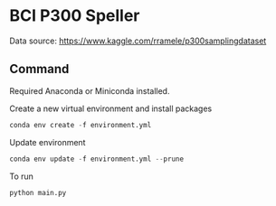 # BCI P300 Speller

Data source: <https://www.kaggle.com/rramele/p300samplingdataset>

## Command

Required Anaconda or Miniconda installed.

Create a new virtual environment and install packages

```python
conda env create -f environment.yml
```

Update environment

```python
conda env update -f environment.yml --prune
```

To run

```python
python main.py
```
